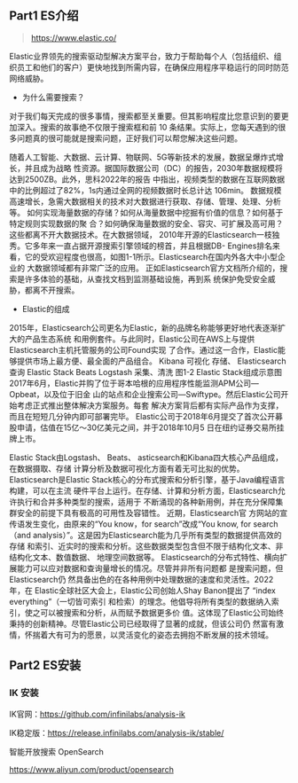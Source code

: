 <!-- 自然语言处理NLP -->
<!--  -->
<!-- 2024-11-11 -->
<!-- <a target="_blank" href="https://www.zhihu.com/people/ashui233/">阿水</a>, <a target="_blank" href="https://www.zhihu.com/people/wang-he-13-93">鱼遇雨欲语与余</a>-->
<!--  -->

## Part1 ES介绍

> https://www.elastic.co/

Elastic业界领先的搜索驱动型解决方案平台，致力于帮助每个人（包括组织、组织员工和他们的客户）更快地找到所需内容，在确保应用程序平稳运行的同时防范网络威胁。

- 为什么需要搜索？

对于我们每天完成的很多事情，搜索都至关重要。但其影响程度比您意识到的要更加深入。搜索的故事绝不仅限于搜索框和前 10 条结果。实际上，您每天遇到的很多问题真的很可能就是搜索问题，正好我们可以帮您解决这些问题。

随着人工智能、大数据、云计算、物联网、5G等新技术的发展，数据呈爆炸式增长，并且成为战略
性资源。据国际数据公司（DC）的报告，2030年数据规模将达到2500ZB。此外，思科2022年的报告
中指出，视频类型的数据在互联网数据中的比例超过了82%，1s内通过全网的视频数据时长总计达
106min。
数据规模高速增长，急需大数据相关的技术对大数据进行获取、存储、管理、处理、分析等。
如何实现海量数据的存储？如何从海量数据中挖掘有价值的信息？如何基于特定规则实现数据的聚
合？如何确保海量数据的安全、容灾、可扩展及高可用？这些都离不开大数据技术。在大数据领域，
2010年开源的Elasticsearch一枝独秀。它多年来一直占据开源搜索引擎领域的榜首，并且根据DB-
Engines排名来看，它的受欢迎程度也很高，如图1-1所示。Elasticsearch在国内外各大中小型企业的
大数据领域都有非常广泛的应用。
正如Elasticsearch官方文档所介绍的，搜索是许多体验的基础，从查找文档到监测基础设施，再到系
统保护免受安全威胁，都离不开搜索。

- Elastic的组成

2015年，Elasticsearch公司更名为Elastic，新的品牌名称能够更好地代表逐渐扩大的产品生态系统
和用例套件。与此同时，Elastic公司在AWS上与提供Elasticsearch主机托管服务的公司Found实现
了合作。通过这一合作，Elastic能够提供市场上最方便、最全面的产品组合。
Kibana
可视化
存储、
Elasticsearch
查询
Elastic Stack
Beats
Logstash
采集、清洗
图1-2 Elastic Stack组成示意图
2017年6月，Elastic并购了位于哥本哈根的应用程序性能监测APM公司—Opbeat，以及位于旧金
山的站点和企业搜索公司—Swiftype。然后Elastic公司开始考虑正式推出整体解决方案服务。每套
解决方案背后都有实际产品作为支撑，而且在短短几分钟内即可部署完毕。
Elastic公司于2018年6月提交了首次公开募股申请，估值在15亿～30亿美元之间，并于2018年10月5
日在纽约证券交易所挂牌上市。

Elastic Stack由Logstash、 Beats、
asticsearch和Kibana四大核心产品组成，在数据摄取、存储
计算分析及数据可视化方面有着无可比拟的优势。
Elasticsearch是Elastic Stack核心的分布式搜索和分析引擎，基于Java编程语言构建，可以在主流
硬件平台上运行。在存储、计算和分析方面，Elasticsearch允许执行和合并多种类型的搜索，适用于
不断涌现的各种新用例，并在充分保障集群安全的前提下具有极高的可用性及容错性。
近期，Elasticsearch官 方网站的宣传语发生变化，由原来的“You know，for search”改成“You
know, for search（and analysis）”。这是因为Elasticsearch能为几乎所有类型的数据提供高效的存储
和索引、近实时的搜索和分析。这些数据类型包含但不限于结构化文本、非结构化文本、数值数据、
地理空间数据等。
Elasticsearch的分布式特性、横向扩展能力可以应对数据和查询量增长的情况。尽管并非所有问题都
是搜索问题，但Elasticsearch仍 然具备出色的在各种用例中处理数据的速度和灵活性。2022年，在
Elastic全球社区大会上，Elastic公司创始人Shay Banon提出了 “index everything”（一切皆可索引
和检索）的理念。他倡导将所有类型的数据纳入索引，使之可以被搜索和分析，从而赋予数据更多价
值。这体现了Elastic公司始终秉持的创新精神。尽管Elastic公司已经取得了显著的成就，但该公司仍
然富有激情，怀揣着大有可为的愿景，以灵活变化的姿态去拥抱不断发展的技术领域。


## Part2 ES安装

### IK 安装

IK官网：https://github.com/infinilabs/analysis-ik

IK稳定版：https://release.infinilabs.com/analysis-ik/stable/

智能开放搜索 OpenSearch

https://www.aliyun.com/product/opensearch
